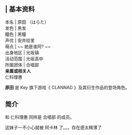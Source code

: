 |  **基本资料**  
---  
本名  |  原田 （はらた）   
发色  |  黑发   
瞳色  |  黑瞳   
声优  |  安井绘里   
萌点  |  ~~ 她是谁阿?  ~~  
出身地区  |  光坂镇   
活动范围  |  光坂高中   
所属团体  |  合唱部   
**亲属或相关人**  
仁科理惠  
  
**原田** 是  Key  旗下游戏《  CLANNAD  》及其衍生作品的登场角色。

##  简介

和  仁科理惠  同样是  合唱部  的成员。

这妹子一不小心就被  阿卡林  了。。。存在感太稀薄了

